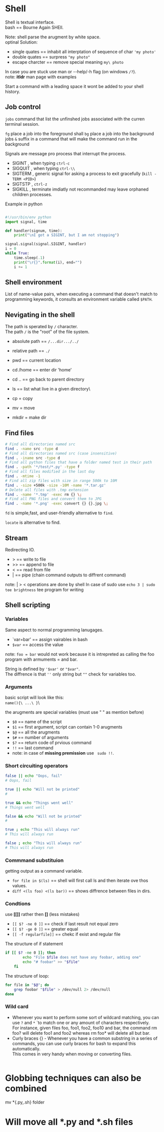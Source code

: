 # Shell

Shell is textual interface.\
bash == Bourne Again SHEll.

Note: shell parse the arugment by white space.\
optinal Solution:

* single quates == inhabit all interptation of sequence of char  ` 'my photo' ` 
* double quates == surpress  ` "my photo" ` 
* escape charcter == remove special meaning `my\ photo ` 

In case you are stuck use man or --help/-h flag (on windows `/?`).\
note: **itldr** man page with examples

Start a command with a leading space it wont be added to your shell history.

## Job control 

`jobs` command that list the unfinshed jobs associated with the curren terminal session. 

`fg` place a job into the foreground shall 
`bg` place a job into the background jobs
`&` suffix in a command that will make the command run in the background

Signals are message pro process that interrupt the process.

* SIGINT , when typing `ctrl-c`
* SIGQUIT , when typing `ctrl-\\`
* SIGTERM , generic signal for asking a process to exit gracefully (`kill -TERM <PID>`)
* SIGTSTP , `ctrl-z`
* SIGKILL , terminate imdiatly not recommanded may leave orphaned children processes.

Example in python

```python

#!/usr/bin/env python
import signal, time

def handler(signum, time):
    print("\nI got a SIGINT, but I am not stopping")

signal.signal(signal.SIGINT, handler)
i = 0
while True:
    time.sleep(.1)
    print("\r{}".format(i), end="")
    i += 1

```

## Shell environment

List of name-value pairs,
when executing a command that doesn't match to programming keywords,
it consults an environment variable called `$PATH`.

## Nevigating in the shell
The path is sperated by 
`/`
character.\
The path 
`/`
is the "root" of the file system.

* absolute path == 
`/...dir.../../`
* relative path ==
`./`

* pwd == current location
* cd /home == enter dir 'home'
* cd .. == go back to parent directory
* ls == list what live in a given directory\
* cp = copy
* mv = move
* mkdir = make dir

## Find files

```bash
# Find all directories named src
find . -name src -type d
# Find all directories named src (case insensitive)
find . -iname src -type d
# Find all python files that have a folder named test in their path
find . -path '*/test/*.py' -type f
# Find all files modified in the last day
find . -mtime -1
# Find all zip files with size in range 500k to 10M
find . -size +500k -size -10M -name '*.tar.gz'
# Delete all files with .tmp extension
find . -name '*.tmp' -exec rm {} \;
# Find all PNG files and convert them to JPG
find . -name '*.png' -exec convert {} {}.jpg \;
```

`fd` is simple,fast, and user-friendly alternative to `find`.

`locate` is alternative to find.

## Stream
Redirecting IO.

* \> == write to file
* \>> == append to file
* < == read from file
* | == pipe (chain command outputs to diffrent command)

note: | > < operations are done by shell In case of sudo use
`echo 3 | sudo tee brightness`
tee program for writing

## Shell scripting

### Variables

Same aspect to normal programming lanugages.

* `var=bar' == assign vairables in bash
* `$var` == access the value

note: `foo = bar` would not work because it is intrepreted as calling the foo program with armuments = and bar.

String is defined by `'$var'` or `"$var"`.\
The diffrence is that `''` only string but `""` check for variables too.

### Arguments

basic script will look like this:\
`name(){\
...\
}`\

the arugments are special variables (must use " " as mention before)

* `$0` == name of the script
* `$1` == first argument, script can contain 1-0 arugments
* `$@` == all the arugments
* `$#` == number of arguments
* `$?` == return code of prvious command
* `!!` == last command
*  note: in case of **missing premission** use ` sudo !!`.

### Short circuiting operators

```bash
false || echo "Oops, fail"
# Oops, fail

true || echo "Will not be printed"
#

true && echo "Things went well"
# Things went well

false && echo "Will not be printed"
#

true ; echo "This will always run"
# This will always run

false ; echo "This will always run"
# This will always run
```

### Commmand substituion

getting output as a command variable.

* `for file in $(ls)` == shell will first call ls and then iterate ove thos values.
* `diff <(ls foo) <(ls bar))` == shows diffrence between files in dirs.

### Condtions

use **[[]]** rather then **[]** (less mistakes)

* `[[ $? -ne 0 ]]` == check if last result not equal zero
* `[[ $? -ge 0 ]]` == greater equal
* `[[ -f regularfile]]` == chekc if exist and regular file

The structure of if statement
```bash
if [[ $? -ne 0 ]]; then
        echo "File $file does not have any foobar, adding one"
        echo "# foobar" >> "$file"
    fi
```

The structure of loop:
```bash
for file in "$@"; do
    grep foobar "$file" > /dev/null 2> /dev/null
done
```

### Wild card

* Whenever you want to perform some sort of wildcard matching, you can use `?` and `*` `to match one or any amount of characters respectively.\
  For instance, given files foo, foo1, foo2, foo10 and bar, the command rm foo? will delete foo1 and foo2 whereas rm foo* will delete all but bar.
* Curly braces {} - Whenever you have a common substring in a series of commands, you can use curly braces for bash to expand this automatically.\
  This comes in very handy when moving or converting files.
  ```bash
# Globbing techniques can also be combined
mv *{.py,.sh} folder
# Will move all *.py and *.sh files
```
